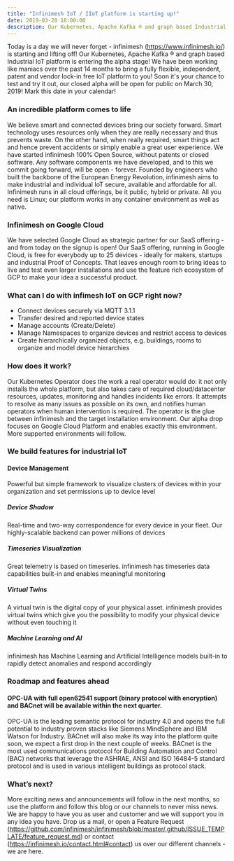 ```yaml
---
title: "Infinimesh IoT / IIoT platform is starting up!"
date: 2019-03-20 18:00:00
description: Our Kubernetes, Apache Kafka ® and graph based Industrial IoT platform is entering the alpha stage! 
---
```


Today is a day we will never forget - infinimesh (<a href="https://www.infinimesh.io" target="_blank">https://www.infinimesh.io/</a>) is starting and lifting off! 
Our Kubernetes, Apache Kafka ® and graph based Industrial IoT platform is entering the alpha stage! We have been working 
like maniacs over the past 14 months to bring a fully flexible, independent, patent and vendor lock-in free IoT platform 
to you! Soon it's your chance to test and try it out, our closed alpha will be open for public on March 30, 2019! 
Mark this date in your calendar! 

### An incredible platform comes to life
We believe smart and connected devices bring our society forward. Smart technology uses resources only when they are 
really necessary and thus prevents waste. On the other hand, when really required, smart things act and hence prevent 
accidents or simply enable a great user experience. We have started infinimesh 100% Open Source, without patents or 
closed software. Any software components we have developed, and to this we commit going forward, will be open - forever. 
Founded by engineers who built the backbone of the European Energy Revolution, infinimesh aims to make industrial and 
individual IoT secure, available and affordable for all. Infinimesh runs in all cloud offerings, be it public, hybrid 
or private. All you need is Linux; our platform works in any container environment as well as native.

### Infinimesh on Google Cloud
We have selected Google Cloud as strategic partner for our SaaS offering - and from today on the signup is open! 
Our SaaS offering, running in Google Cloud, is free for everybody up to 25 devices - ideally for makers, startups and 
industrial Proof of Concepts. That leaves enough room to bring ideas to live and test even larger installations and use 
the feature rich ecosystem of GCP to make your idea a successful product.

### What can I do with infimesh IoT on GCP  right now?
- Connect devices securely via MQTT 3.1.1
- Transfer desired and reported device states
- Manage accounts (Create/Delete)
- Manage Namespaces to organize devices and restrict access to devices
- Create hierarchically organized objects, e.g. buildings, rooms to organize and model device hierarchies

### How does it work?
  
Our Kubernetes Operator does the work a real operator would do: it not only installs the whole platform, but also takes 
care of required cloud/datacenter resources, updates, monitoring and handles incidents like errors. It attempts to resolve 
as many issues as possible on its own, and notifies human operators when human intervention is required. The operator 
is the glue between infinimesh and the target installation environment. Our alpha drop focuses on Google Cloud Platform 
and enables exactly this environment. More supported environments will follow.

### We build features for industrial IoT
#### Device Management
Powerful but simple framework to visualize clusters of devices within your organization and set permissions up to device level
##### Device Shadow
Real-time and two-way correspondence for every device in your fleet. Our highly-scalable backend can power millions of devices
##### Timeseries Visualization
Great telemetry is based on timeseries. infinimesh has timeseries data capabilities built-in and enables meaningful monitoring
##### Virtual Twins
A virtual twin is the digital copy of your physical asset. infinimesh provides virtual twins which give you the possibility to modify your physical device without even touching it
##### Machine Learning and AI
infinimesh has Machine Learning and Artificial Intelligence models built-in to rapidly detect anomalies and respond accordingly

### Roadmap and features ahead
#### OPC-UA with full open62541 support (binary protocol with encryption) and BACnet will be available within the next quarter. 
OPC-UA is the leading semantic protocol for industry 4.0 and opens the full potential to industry proven stacks like 
Siemens MindSphere and IBM Watson for Industry. 
BACnet will also make its way into the platform quite soon, we expect a first drop in the next couple of weeks. BACnet is the most used communications protocol for Building Automation and Control (BAC) networks that leverage the ASHRAE, ANSI and ISO 16484-5 standard protocol and is used in various intelligent buildings as protocol stack.

### What’s next?
More exciting news and announcements will follow in the next months, so use the platform and follow this blog or our 
channels to never miss news. We are happy to have you as user and customer and we will support you in any idea you have. 
Drop us a mail, or open a Feature Request 
(<a href="https://github.com/infinimesh/infinimesh/blob/master/.github/ISSUE_TEMPLATE/feature_request.md" target="_blank">https://github.com/infinimesh/infinimesh/blob/master/.github/ISSUE_TEMPLATE/feature_request.md</a>) 
or contact (<a href="https://infinimesh.io/contact.html#contact" target="_blank">https://infinimesh.io/contact.html#contact</a>)  us over our different channels - we are here.
